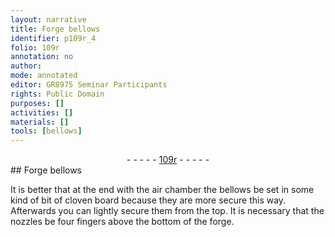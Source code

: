 ```yaml
---
layout: narrative
title: Forge bellows
identifier: p109r_4
folio: 109r
annotation: no
author:
mode: annotated
editor: GR8975 Seminar Participants
rights: Public Domain
purposes: []
activities: []
materials: []
tools: [bellows]
---
```


 <div class="folio" align="center">- - - - - <a href="http://gallica.bnf.fr/ark:/12148/btv1b10500001g/f223.image" target="_blank">109r</a> - - - - - </div>   
## Forge <span class="tool">bellows</span>

 
It is better that at the end with the air chamber the bellows be set in some kind of bit of cloven board because they are more secure this way. Afterwards you can lightly secure them from the top. It is necessary that the nozzles be four <span class="unit">fingers</span> above the bottom of the forge.
 